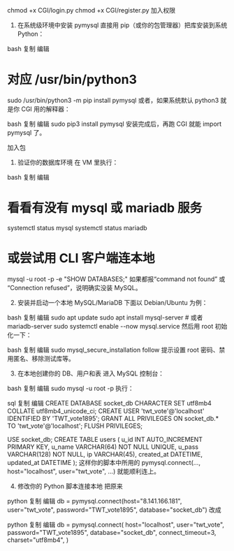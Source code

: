 chmod +x CGI/login.py
chmod +x CGI/register.py
加入权限

1. 在系统级环境中安装 pymysql
直接用 pip（或你的包管理器）把库安装到系统 Python：

bash
复制
编辑
# 对应 /usr/bin/python3
sudo /usr/bin/python3 -m pip install pymysql
或者，如果系统默认 python3 就是你 CGI 用的解释器：

bash
复制
编辑
sudo pip3 install pymysql
安装完成后，再跑 CGI 就能 import pymysql 了。

加入包


1. 验证你的数据库环境
在 VM 里执行：

bash
复制
编辑
# 看看有没有 mysql 或 mariadb 服务
systemctl status mysql
systemctl status mariadb

# 或尝试用 CLI 客户端连本地
mysql -u root -p -e "SHOW DATABASES;"
如果都报“command not found” 或 “Connection refused”，说明确实没装 MySQL。

2. 安装并启动一个本地 MySQL/MariaDB
下面以 Debian/Ubuntu 为例：

bash
复制
编辑
sudo apt update
sudo apt install mysql-server   # 或者 mariadb-server
sudo systemctl enable --now mysql.service
然后用 root 初始化一下：

bash
复制
编辑
sudo mysql_secure_installation
follow 提示设置 root 密码、禁用匿名、移除测试库等。

3. 在本地创建你的 DB、用户和表
进入 MySQL 控制台：

bash
复制
编辑
sudo mysql -u root -p
执行：

sql
复制
编辑
CREATE DATABASE socket_db CHARACTER SET utf8mb4 COLLATE utf8mb4_unicode_ci;
CREATE USER 'twt_vote'@'localhost' IDENTIFIED BY 'TWT_vote1895';
GRANT ALL PRIVILEGES ON socket_db.* TO 'twt_vote'@'localhost';
FLUSH PRIVILEGES;

USE socket_db;
CREATE TABLE users (
  u_id INT AUTO_INCREMENT PRIMARY KEY,
  u_name VARCHAR(64) NOT NULL UNIQUE,
  u_pass VARCHAR(128) NOT NULL,
  ip VARCHAR(45),
  created_at DATETIME,
  updated_at DATETIME
);
这样你的脚本中所用的 pymysql.connect(..., host="localhost", user="twt_vote", ...) 就能顺利连上。

4. 修改你的 Python 脚本连接本地
把原来

python
复制
编辑
db = pymysql.connect(host="8.141.166.181", user="twt_vote", password="TWT_vote1895", database="socket_db")
改成

python
复制
编辑
db = pymysql.connect(
    host="localhost",
    user="twt_vote",
    password="TWT_vote1895",
    database="socket_db",
    connect_timeout=3,
    charset="utf8mb4",
)